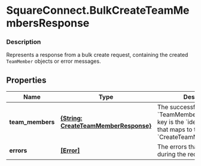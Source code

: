 # SquareConnect.BulkCreateTeamMembersResponse

### Description

Represents a response from a bulk create request, containing the created `TeamMember` objects or error messages.

## Properties
Name | Type | Description | Notes
------------ | ------------- | ------------- | -------------
**team_members** | [**{String: CreateTeamMemberResponse}**](CreateTeamMemberResponse.md) | The successfully created &#x60;TeamMember&#x60; objects. Each key is the &#x60;idempotency_key&#x60; that maps to the &#x60;CreateTeamMemberRequest&#x60;. | [optional] 
**errors** | [**[Error]**](Error.md) | The errors that occurred during the request. | [optional] 


